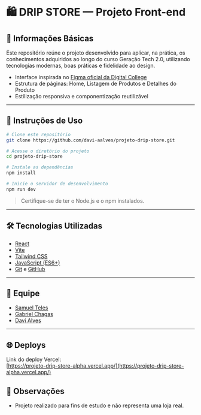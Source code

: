 # 🛍️ DRIP STORE — Projeto Front-end

## 📄 Informações Básicas

Este repositório reúne o projeto desenvolvido para aplicar, na prática, os conhecimentos adquiridos ao longo do curso Geração Tech 2.0, utilizando tecnologias modernas, boas práticas e fidelidade ao design.

- Interface inspirada no [Figma oficial da Digital College](https://www.figma.com/design/cfb4F7ZXMFQmvmTn3PKI4z/DRIP-STORE---DIGITAL-COLLEGE?node-id=22-30)
- Estrutura de páginas: Home, Listagem de Produtos e Detalhes do Produto
- Estilização responsiva e componentização reutilizável

---

## 🚀 Instruções de Uso

```bash
# Clone este repositório
git clone https://github.com/davi-aalves/projeto-drip-store.git

# Acesse o diretório do projeto
cd projeto-drip-store

# Instale as dependências
npm install

# Inicie o servidor de desenvolvimento
npm run dev
```

> Certifique-se de ter o Node.js e o npm instalados.

---

## 🛠️ Tecnologias Utilizadas

- [React](https://reactjs.org/)
- [Vite](https://vitejs.dev/)
- [Tailwind CSS](https://tailwindcss.com/)
- [JavaScript (ES6+)](https://developer.mozilla.org/pt-BR/docs/Web/JavaScript)
- [Git](https://git-scm.com/) e [GitHub](https://github.com/)

---

## 👥 Equipe

- [Samuel Teles](https://github.com/SamueltelF)
- [Gabriel Chagas](https://github.com/gabriel-chagas-albuquerque)
- [Davi Alves](https://github.com/davi-aalves)

---

## 🌐 Deploys

Link do deploy Vercel:  
[https://projeto-drip-store-alpha.vercel.app/](https://projeto-drip-store-alpha.vercel.app/)

## 📎 Observações

- Projeto realizado para fins de estudo e não representa uma loja real.
